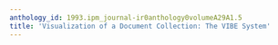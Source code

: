 ```yaml
---
anthology_id: 1993.ipm_journal-ir0anthology0volumeA29A1.5
title: 'Visualization of a Document Collection: The VIBE System'
---
```

